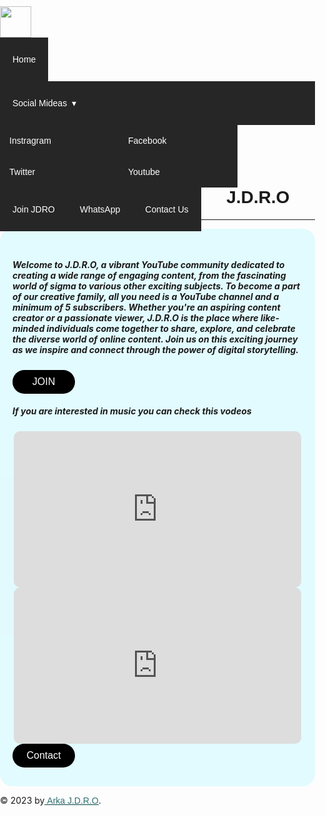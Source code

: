<!DOCTYPE html>
<!-- code by webdevtrick ( https://webdevtrick.com ) -->
<html>

<head>
  <meta charset="UTF-8">
  <title>J.D.R.O</title>
	<link href="https://fonts.googleapis.com/css?family=Righteous&display=swap" rel="stylesheet">
      <link rel="stylesheet" href="style.css"> 
</head>

<body>

  <section class="nav-bar">
  <div class="nav-container">
    <div class="brand">
      <a href="https://youtube-team-jdro.github.io/JDRO/"><img src="https://static.wixstatic.com/media/906d00_accddb2993154ccf90cfc4ef09e31654~mv2.png/v1/fill/w_64,h_64,al_c,q_85,usm_0.66_1.00_0.01,enc_auto/906d00_accddb2993154ccf90cfc4ef09e31654~mv2.png" style="width: 50px; margin-top: 10px; "></a>
    </div>
    <nav>
      <div class="nav-mobile"><a id="nav-toggle" href="#!"><span></span></a></div>
      <ul class="nav-list">
        <li>
          <a href="https://youtube-team-jdro.github.io/JDRO/">Home</a>
        </li>
        <li>
          <a href="#!">Social Mideas</a>
			    <ul class="nav-dropdown">
            <li>
              <a href="https://instagram.com/arka_j.d.r.o?igshid=ZDdkNTZiNTM=">Instragram</a>
            </li>
            <li>
              <a href="https://www.facebook.com/arindam.paul.528">Facebook</a>
            </li>
            <li>
              <a href="https://twitter.com/ArkaJDRO1?t=tXl22IuS6Hp0LutUsbDsTQ&s=08">Twitter </a>
            </li>
            <li>
              <a href="https://www.youtube.com/@ARKA_JDRO">Youtube</a>
            </li>
          </ul>
        </li>
        <li>
          <a href="https://youtube-team-jdro.github.io/JDRO/join.html">Join JDRO</a>
        </li>
        <li>
          <a href="https://whatsapp.com/channel/0029Va8reGt05MUW8kekI83p">WhatsApp </a>
        </li>
        <li>
          <a href="https://youtube-team-jdro.github.io/JDRO/contact.html">Contact Us </a>
        </li>
      </ul>
    </nav>
  </div>
</section>

  <script src="https://cdnjs.cloudflare.com/ajax/libs/jquery/2.1.3/jquery.min.js"></script>

<h1 style="text-align: center; font-family: Arial, Helvetica, sans-serif;">J.D.R.O</h1>
<hr style="color: rgba(1, 189, 189, 0.808);">
<div style=" border-radius: 20px;
background-color: #81f0ff38;
  padding: 30px ; padding-inline: 20px;">
<h5>Welcome to J.D.R.O, a vibrant YouTube community dedicated to creating a wide range of engaging content, from the fascinating world of sigma to various other exciting subjects. To become a part of our creative family, all you need is a YouTube channel and a minimum of 5 subscribers. Whether you're an aspiring content creator or a passionate viewer, J.D.R.O is the place where like-minded individuals come together to share, explore, and celebrate the diverse world of online content. Join us on this exciting journey as we inspire and connect through the power of digital storytelling.</h5>
 <div class="mydiv">
  <a href="https://youtube-team-jdro.github.io/JDRO/join.html">
  <button>JOIN</button>
  </a>
</div> 
  <h5>If you are interested in music you can check this vodeos </h5>
<div class="if">
<iframe width="460" height="250"  src="https://www.youtube.com/embed/XyfuYSy3beQ?si=fDS-1OPvWrXJ78jC" title="YouTube video player" frameborder="0" allow="accelerometer; autoplay; clipboard-write; encrypted-media; gyroscope; picture-in-picture; web-share" allowfullscreen style="border-radius: 10px;  "></iframe>
<iframe width="460" height="250" src="https://www.youtube.com/embed/ArCeEW79Keo?si=bAYYShvjRns2Tu_B" title="YouTube video player" frameborder="0" allow="accelerometer; autoplay; clipboard-write; encrypted-media; gyroscope; picture-in-picture; web-share" allowfullscreen style="border-radius: 10px;" > </iframe>
</div>
<div class="mydiv">
  <a href="https://youtube-team-jdro.github.io/JDRO/contact.html">
  <button>Contact</button>
  </a>
</div>
</div>

<p class="c"><span class="wixui-rich-text__text">© 2023 by<span style="text-decoration:underline;" class="wixui-rich-text__text"><a href="https://www.youtube.com/@ARKA_JDRO" target="_blank" rel="noreferrer noopener" class="wixui-rich-text__text">&nbsp;Arka&nbsp;J.D.R.O</a></span>.</span></p>
  







</body>
<style>
body {
	margin: 0;
	padding: 0;
}

.nav-bar {
  height: 70px;
  background: #262626;
}

.brand {
  position: absolute;
  padding-left: 20px;
  float: left;
  line-height: 70px;
  text-transform: uppercase;
  font-size: 1.4em;
  
}
.brand a img {
	max-height: 70px;
}
.brand a,
.brand a:visited {
  color: #ffffff;
  text-decoration: none;
}

.nav-container {
  max-width: 1000px;
  margin: 0 auto;
}

nav {
  float: right;
}
nav ul {
  list-style: none;
  margin: 0;
  padding: 0;
  font-family: Arial, Helvetica, sans-serif;
}
nav ul li {
  float: left;
  position: relative;
  transition: 0.3s;
  
}
nav ul li a,
nav ul li a:visited {
  display: block;
  padding: 0 20px;
  line-height: 70px;
  background: #262626;
  color: #ffffff;
  text-decoration: none;
}
nav ul li a:hover,
nav ul li a:visited:hover {
  background: #0c3e49;
  color: #ffffff;
}
nav ul li a:not(:only-child):after,
nav ul li a:visited:not(:only-child):after {
  padding-left: 4px;
  content: ' ▾';
}
nav ul li ul li {
  min-width: 190px;
}
nav ul li ul li a {
  padding: 15px;
  line-height: 20px;
}

.nav-dropdown {
  position: absolute;
  display: none;
  z-index: 1;
  box-shadow: 0 3px 12px rgba(0, 0, 0, 0.15);
}
.nav-mobile {
  display: none;
  position: absolute;
  top: 0;
  right: 0;
  background: #262626;
  height: 70px;
  width: 70px;
}

@media only screen and (max-width: 798px) {
  .nav-mobile {
    display: block;
  }

  nav {
    width: 100%;
    padding: 70px 0 15px;
  }
  nav ul {
    display: none;
  }
  nav ul li {
    float: none;
  }
  nav ul li a {
    padding: 15px;
    line-height: 20px;
	padding-left: 25%;
	 
  }
  nav ul li ul li a {
    padding-left: 30%;
  }

  .nav-dropdown {
    position: static;
  }
	.brand a img {
		max-height: 60px;
		margin-top: 5px;
	}
}
@media screen and (min-width: 799px) {
  .nav-list {
    display: block !important;
  }
}
#nav-toggle {
  position: absolute;
  left: 18px;
  top: 22px;
  cursor: pointer;
  padding: 10px 35px 16px 0px;
}
#nav-toggle span,
#nav-toggle span:before,
#nav-toggle span:after {
  cursor: pointer;
  border-radius: 1px;
  height: 5px;
  width: 35px;
  background: #ffffff;
  position: absolute;
  display: block;
  content: '';
  transition: all 300ms ease-in-out;
}
#nav-toggle span:before {
  top: -10px;
}
#nav-toggle span:after {
  bottom: -10px;
}
#nav-toggle.active span {
  background-color: transparent;
}
#nav-toggle.active span:before, #nav-toggle.active span:after {
  top: 0;
}
#nav-toggle.active span:before {
  transform: rotate(45deg);
}
#nav-toggle.active span:after {
  transform: rotate(-45deg);
}

article {
  max-width: 1000px;
  margin: 0 auto;
  padding: 10px;
}

h5{
  font-family: worksans-semibold,"work sans",sans-serif !important;
    font-size: calc((4.634 * var(--one-unit)) - (var(--scrollbar-width) * 0.046340000000000006)) !important;
    font-style: normal !important;
    text-decoration: none !important;
    text-align: center !important;
    padding-top: 100px;
    padding-bottom: 50px;
}

p{
    font-size: 14px;
    text-align: center;
    color: rgba(0, 78, 83, 0.808);
    padding-bottom: 30px;
    font-family: Arial, Helvetica, sans-serif;


}
a{
    color: rgba(0, 78, 83, 0.808);
    font-family: Arial, Helvetica, sans-serif;
}
button{
  padding: 10px 20px;
    color: #fff;
    border: none;
    outline: none;
    background: #000000;
    cursor: pointer;
    font-size: 16px;
    border-radius: 50px;
    transition:transform 0.2s ease;
    width: 100px;
    
}
button:hover{
  background-color: #222222;
}
button:active{
  transform: scale(0.96);
}

/* width */
::-webkit-scrollbar {
    width: 7px;
  }

  /* Track */
  ::-webkit-scrollbar-track {
    box-shadow: inset 0 0 5px rgb(255, 255, 255); 
    border-radius: 10px;

  }

  /* Handle */
  ::-webkit-scrollbar-thumb {
    background: rgba(94, 145, 160, 0.24); 
    border-radius: 10px;
  }

  /* Handle on hover */
  ::-webkit-scrollbar-thumb:hover {
    background: #2ffff5; 
  }

  .mydiv{
    text-align: center;
    padding-top: 40px;
  }
  .if{
    text-align: center;
  }
</style>

<script>
(function($) { 
  $(function() { 
    $('nav ul li a:not(:only-child)').click(function(e) {
      $(this).siblings('.nav-dropdown').toggle();
      $('.dropdown').not($(this).siblings()).hide();
      e.stopPropagation();
    });
    $('html').click(function() {
      $('.nav-dropdown').hide();
    });
    $('#nav-toggle').click(function() {
      $('nav ul').slideToggle();
    });
    $('#nav-toggle').on('click', function() {
      this.classList.toggle('active');
    });
  }); 
})(jQuery);

</script>
</html>
